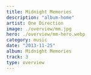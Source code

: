 ```yaml
---
title: Midnight Memories
description: "album-home"
artist: One Direction
image: ./overview/mm.jpg
hero: ./overview/mm-hero.webp
category: music
date: "2013-11-25"
album: Midnight Memories
track: 3
type: overview
---
```

